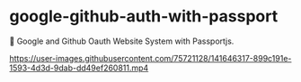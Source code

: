 # google-github-auth-with-passport
🔐 Google and Github Oauth Website System with Passportjs.


https://user-images.githubusercontent.com/75721128/141646317-899c191e-1593-4d3d-9dab-dd49ef260811.mp4

